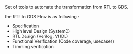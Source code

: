 Set of tools to automate the transformation from RTL to GDS.

the RTL to GDS Flow is as following : 

- Specification
- High level Design (SystemC)
- RTL Design (Verilog, VHDL)
- Functional Verification (Code coverage, usecases)
- Timming verification

